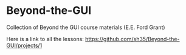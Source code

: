 # Beyond-the-GUI
Collection of Beyond the GUI course materials (E.E. Ford Grant)


Here is a link to all the lessons: https://github.com/sh35/Beyond-the-GUI/projects/1
